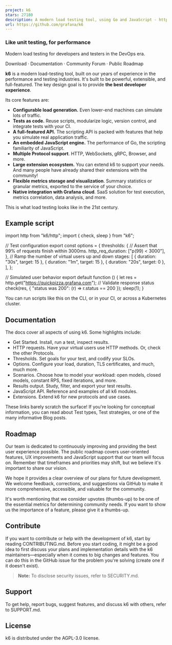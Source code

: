 ```yaml
---
project: k6
stars: 27180
description: A modern load testing tool, using Go and JavaScript - https://k6.io
url: https://github.com/grafana/k6
---
```


  
  

### Like unit testing, for performance

Modern load testing for developers and testers in the DevOps era.

  

Download · Documentation · Community Forum · Public Roadmap

  

  

**k6** is a modern load-testing tool, built on our years of experience in the performance and testing industries. It's built to be powerful, extensible, and full-featured. The key design goal is to provide **the best developer experience**.

Its core features are:

-   **Configurable load generation.** Even lower-end machines can simulate lots of traffic.
-   **Tests as code.** Reuse scripts, modularize logic, version control, and integrate tests with your CI.
-   **A full-featured API.** The scripting API is packed with features that help you simulate real application traffic.
-   **An embedded JavaScript engine.** The performance of Go, the scripting familiarity of JavaScript.
-   **Multiple Protocol support**. HTTP, WebSockets, gRPC, Browser, and more.
-   **Large extension ecosystem.** You can extend k6 to support your needs. And many people have already shared their extensions with the community!
-   **Flexible metrics storage and visualization**. Summary statistics or granular metrics, exported to the service of your choice.
-   **Native integration with Grafana cloud**. SaaS solution for test execution, metrics correlation, data analysis, and more.

This is what load testing looks like in the 21st century.

Example script
--------------

import http from "k6/http";
import { check, sleep } from "k6";

// Test configuration
export const options \= {
  thresholds: {
    // Assert that 99% of requests finish within 3000ms.
    http\_req\_duration: \["p(99) < 3000"\],
  },
  // Ramp the number of virtual users up and down
  stages: \[
    { duration: "30s", target: 15 },
    { duration: "1m", target: 15 },
    { duration: "20s", target: 0 },
  \],
};

// Simulated user behavior
export default function () {
  let res \= http.get("https://quickpizza.grafana.com");
  // Validate response status
  check(res, { "status was 200": (r) \=> r.status \== 200 });
  sleep(1);
}

You can run scripts like this on the CLI, or in your CI, or across a Kubernetes cluster.

Documentation
-------------

The docs cover all aspects of using k6. Some highlights include:

-   Get Started. Install, run a test, inspect results.
-   HTTP requests. Have your virtual users use HTTP methods. Or, check the other Protocols.
-   Thresholds. Set goals for your test, and codify your SLOs.
-   Options. Configure your load, duration, TLS certificates, and much, much more.
-   Scenarios. Choose how to model your workload: open models, closed models, constant RPS, fixed iterations, and more.
-   Results output. Study, filter, and export your test results.
-   JavaScript API. Reference and examples of all k6 modules.
-   Extensions. Extend k6 for new protocols and use cases.

These links barely scratch the surface! If you're looking for conceptual information, you can read about Test types, Test strategies, or one of the many informative Blog posts.

Roadmap
-------

Our team is dedicated to continuously improving and providing the best user experience possible. The public roadmap covers user-oriented features, UX improvements and JavaScript support that our team will focus on. Remember that timeframes and priorities may shift, but we believe it's important to share our vision.

We hope it provides a clear overview of our plans for future development. We welcome feedback, corrections, and suggestions via GitHub to make it more comprehensive, accessible, and valuable for the community.

It's worth mentioning that we consider upvotes (thumbs-up) to be one of the essential metrics for determining community needs. If you want to show us the importance of a feature, please give it a thumbs-up.

Contribute
----------

If you want to contribute or help with the development of k6, start by reading CONTRIBUTING.md. Before you start coding, it might be a good idea to first discuss your plans and implementation details with the k6 maintainers—especially when it comes to big changes and features. You can do this in the GitHub issue for the problem you're solving (create one if it doesn't exist).

> **Note:** To disclose security issues, refer to SECURITY.md.

Support
-------

To get help, report bugs, suggest features, and discuss k6 with others, refer to SUPPORT.md.

License
-------

k6 is distributed under the AGPL-3.0 license.
